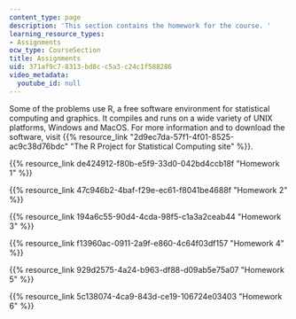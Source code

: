 ```yaml
---
content_type: page
description: 'This section contains the homework for the course. '
learning_resource_types:
- Assignments
ocw_type: CourseSection
title: Assignments
uid: 371af9c7-8313-bd8c-c5a3-c24c1f588286
video_metadata:
  youtube_id: null
---
```


Some of the problems use R, a free software environment for statistical computing and graphics. It compiles and runs on a wide variety of UNIX platforms, Windows and MacOS. For more information and to download the software, visit {{% resource_link "2d9ec7da-57f1-4f01-8525-ac9c38d76bdc" "The R Project for Statistical Computing site" %}}.

{{% resource_link de424912-f80b-e5f9-33d0-042bd4ccb18f "Homework 1" %}}

{{% resource_link 47c946b2-4baf-f29e-ec61-f8041be4688f "Homework 2" %}}

{{% resource_link 194a6c55-90d4-4cda-98f5-c1a3a2ceab44 "Homework 3" %}}

{{% resource_link f13960ac-0911-2a9f-e860-4c64f03df157 "Homework 4" %}}

{{% resource_link 929d2575-4a24-b963-df88-d09ab5e75a07 "Homework 5" %}}

{{% resource_link 5c138074-4ca9-843d-ce19-106724e03403 "Homework 6" %}}